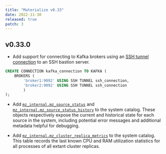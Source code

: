 ```yaml
---
title: "Materialize v0.33"
date: 2022-11-30
released: true
patch: 3
---
```


## v0.33.0

* Add support for connecting to Kafka brokers using an [SSH tunnel connection](/sql/create-connection/#ssh-tunnel)
to an SSH bastion server.


```sql
CREATE CONNECTION kafka_connection TO KAFKA (
	BROKERS (
		'broker1:9092' USING SSH TUNNEL ssh_connection,
		'broker2:9092' USING SSH TUNNEL ssh_connection
		)
);
```

* Add [`mz_internal.mz_source_status`](/sql/system-catalog/mz_internal/#mz_source_statuses) and
  [`mz_internal.mz_source_status_history`](/sql/system-catalog/mz_internal/#mz_source_status_history)
  to the system catalog. These objects respectively expose the current
  and historical state for each source in the system, including potential
  error messages and additional metadata helpful for debugging.

* Add [`mz_internal.mz_cluster_replica_metrics`](https://materialize.com/docs/sql/system-catalog/mz_internal/#mz_cluster_replica_metrics) to the system
  catalog. This table records the last known CPU and RAM utilization statistics
  for all processes of all extant cluster replicas.
